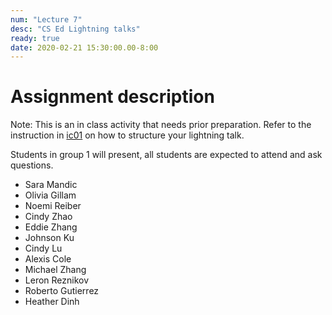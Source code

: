 ```yaml
---
num: "Lecture 7"
desc: "CS Ed Lightning talks"
ready: true
date: 2020-02-21 15:30:00.00-8:00
---
```



# Assignment description

Note: This is an in class activity that needs prior preparation. Refer to the instruction in [ic01](https://ucsb-teaching-cs.github.io/w20-mirza/hwk/ic01/) on how to structure your lightning talk.

Students in group 1 will present, all students are expected to attend and ask questions.

* Sara Mandic
* Olivia Gillam
* Noemi Reiber
* Cindy Zhao
* Eddie Zhang
* Johnson Ku
* Cindy Lu
* Alexis Cole
* Michael Zhang
* Leron Reznikov
* Roberto Gutierrez
* Heather Dinh










